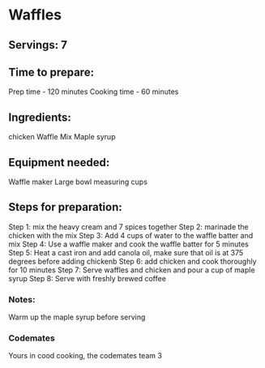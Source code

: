 # Waffles

## Servings: 7

## Time to prepare: 
Prep time - 120 minutes
Cooking time - 60 minutes

## Ingredients:
chicken 
Waffle Mix
Maple syrup

## Equipment needed:

Waffle maker
Large bowl
measuring cups


## Steps for preparation:
Step 1: mix the heavy cream and 7 spices together
Step 2: marinade the chicken with the mix
Step 3: Add 4 cups of water to the waffle batter and mix
Step 4: Use a waffle maker and cook the waffle batter for 5 minutes
Step 5: Heat a cast iron and add canola oil, make sure that oil is at 375 degrees before adding chickenb
Step 6: add chicken and cook thoroughly for 10 minutes
Step 7: Serve waffles and chicken and pour a cup of maple syrup
Step 8: Serve with freshly brewed coffee 



### Notes:

Warm up the maple syrup before serving


### Codemates #
Yours in cood cooking, the codemates team 3
